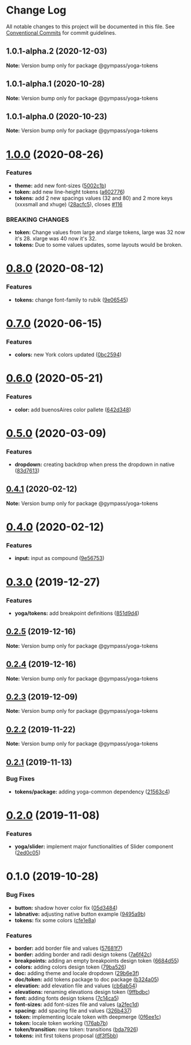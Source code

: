 # Change Log

All notable changes to this project will be documented in this file.
See [Conventional Commits](https://conventionalcommits.org) for commit guidelines.

## 1.0.1-alpha.2 (2020-12-03)

**Note:** Version bump only for package @gympass/yoga-tokens





## 1.0.1-alpha.1 (2020-10-28)

**Note:** Version bump only for package @gympass/yoga-tokens





## 1.0.1-alpha.0 (2020-10-23)

**Note:** Version bump only for package @gympass/yoga-tokens

# [1.0.0](https://github.com/Gympass/yoga/compare/@gympass/yoga-tokens@0.8.0...@gympass/yoga-tokens@1.0.0) (2020-08-26)

### Features

- **theme:** add new font-sizes ([5002c1b](https://github.com/Gympass/yoga/commit/5002c1ba61c27571d1293ff6db3915f6219c44ed))
- **token:** add new line-height tokens ([a602776](https://github.com/Gympass/yoga/commit/a6027762f7abbea09a3cac0cf4ae575ab71c3345))
- **tokens:** add 2 new spacings values (32 and 80) and 2 more keys (xxxsmall and xhuge) ([28acfc5](https://github.com/Gympass/yoga/commit/28acfc5c86c6da6ffb765eada157b849758272bf)), closes [#116](https://github.com/Gympass/yoga/issues/116)

### BREAKING CHANGES

- **token:** Change values from large and xlarge tokens, large was 32 now it's 28. xlarge was 40
  now it's 32.
- **tokens:** Due to some values updates, some layouts would be broken.

# [0.8.0](https://github.com/Gympass/yoga/compare/@gympass/yoga-tokens@0.7.0...@gympass/yoga-tokens@0.8.0) (2020-08-12)

### Features

- **tokens:** change font-family to rubik ([9e06545](https://github.com/Gympass/yoga/commit/9e065450dbbdeec863426693db714edbf1fbb461))

# [0.7.0](https://github.com/Gympass/yoga/compare/@gympass/yoga-tokens@0.6.0...@gympass/yoga-tokens@0.7.0) (2020-06-15)

### Features

- **colors:** new York colors updated ([0bc2594](https://github.com/Gympass/yoga/commit/0bc2594b7d04051c8463bd4af01c86823f12c527))

# [0.6.0](https://github.com/Gympass/yoga/compare/@gympass/yoga-tokens@0.5.0...@gympass/yoga-tokens@0.6.0) (2020-05-21)

### Features

- **color:** add buenosAires color pallete ([642d348](https://github.com/Gympass/yoga/commit/642d348ec7a5b12dd5e6f70c78d6419f3ef0dafd))

# [0.5.0](https://github.com/Gympass/yoga/compare/@gympass/yoga-tokens@0.4.1...@gympass/yoga-tokens@0.5.0) (2020-03-09)

### Features

- **dropdown:** creating backdrop when press the dropdown in native ([83d7613](https://github.com/Gympass/yoga/commit/83d7613d65b39dc5740218f8f0f2d251635ec27e))

## [0.4.1](https://github.com/Gympass/yoga/compare/@gympass/yoga-tokens@0.4.0...@gympass/yoga-tokens@0.4.1) (2020-02-12)

**Note:** Version bump only for package @gympass/yoga-tokens

# [0.4.0](https://github.com/Gympass/yoga/compare/@gympass/yoga-tokens@0.3.0...@gympass/yoga-tokens@0.4.0) (2020-02-12)

### Features

- **input:** input as compound ([9e56753](https://github.com/Gympass/yoga/commit/9e567538253fe6281f70dc9526f686dc41bbeebf))

# [0.3.0](https://github.com/Gympass/yoga/compare/@gympass/yoga-tokens@0.2.5...@gympass/yoga-tokens@0.3.0) (2019-12-27)

### Features

- **yoga/tokens:** add breakpoint definitions ([851d9d4](https://github.com/Gympass/yoga/commit/851d9d43bfe2827eb469ffb0c8b50c693387e1a3))

## [0.2.5](https://github.com/Gympass/yoga/compare/@gympass/yoga-tokens@0.2.4...@gympass/yoga-tokens@0.2.5) (2019-12-16)

**Note:** Version bump only for package @gympass/yoga-tokens

## [0.2.4](https://github.com/Gympass/yoga/compare/@gympass/yoga-tokens@0.2.3...@gympass/yoga-tokens@0.2.4) (2019-12-16)

**Note:** Version bump only for package @gympass/yoga-tokens

## [0.2.3](https://github.com/Gympass/yoga/compare/@gympass/yoga-tokens@0.2.2...@gympass/yoga-tokens@0.2.3) (2019-12-09)

**Note:** Version bump only for package @gympass/yoga-tokens

## [0.2.2](https://github.com/Gympass/yoga/compare/@gympass/yoga-tokens@0.2.1...@gympass/yoga-tokens@0.2.2) (2019-11-22)

**Note:** Version bump only for package @gympass/yoga-tokens

## [0.2.1](https://github.com/Gympass/yoga/compare/@gympass/yoga-tokens@0.2.0...@gympass/yoga-tokens@0.2.1) (2019-11-13)

### Bug Fixes

- **tokens/package:** adding yoga-common dependency ([21563c4](https://github.com/Gympass/yoga/commit/21563c40b3106cc329c50f43f6ff8b0bfd3faf01))

# [0.2.0](https://github.com/Gympass/yoga/compare/@gympass/yoga-tokens@0.1.0...@gympass/yoga-tokens@0.2.0) (2019-11-08)

### Features

- **yoga/slider:** implement major functionalities of Slider component ([2ed0c05](https://github.com/Gympass/yoga/commit/2ed0c0574e256c8c3cf92e9bf598f5735571e2e9))

# 0.1.0 (2019-10-28)

### Bug Fixes

- **button:** shadow hover color fix ([05d3484](https://github.com/Gympass/yoga/commit/05d3484))
- **labnative:** adjusting native button example ([9495a9b](https://github.com/Gympass/yoga/commit/9495a9b))
- **tokens:** fix some colors ([cfe1e8a](https://github.com/Gympass/yoga/commit/cfe1e8a))

### Features

- **border:** add border file and values ([57681f7](https://github.com/Gympass/yoga/commit/57681f7))
- **border:** adding border and radii design tokens ([7a6f42c](https://github.com/Gympass/yoga/commit/7a6f42c))
- **breakpoints:** adding an empty breakpoints design token ([6684d55](https://github.com/Gympass/yoga/commit/6684d55))
- **colors:** adding colors design token ([79ba526](https://github.com/Gympass/yoga/commit/79ba526))
- **doc:** adding theme and locale dropdown ([29b6e3f](https://github.com/Gympass/yoga/commit/29b6e3f))
- **doc/token:** add tokens package to doc package ([b324a05](https://github.com/Gympass/yoga/commit/b324a05))
- **elevation:** add elevation file and values ([cb6ab54](https://github.com/Gympass/yoga/commit/cb6ab54))
- **elevations:** renaming elevations design token ([9ffbdbc](https://github.com/Gympass/yoga/commit/9ffbdbc))
- **font:** adding fonts design tokens ([7c14ca5](https://github.com/Gympass/yoga/commit/7c14ca5))
- **font-sizes:** add font-sizes file and values ([a2fec1d](https://github.com/Gympass/yoga/commit/a2fec1d))
- **spacing:** add spacing file and values ([326b437](https://github.com/Gympass/yoga/commit/326b437))
- **token:** implementing locale token with deepmerge ([0f6ee1c](https://github.com/Gympass/yoga/commit/0f6ee1c))
- **token:** locale token working ([176ab7b](https://github.com/Gympass/yoga/commit/176ab7b))
- **token/transition:** new token: transitions ([bda7926](https://github.com/Gympass/yoga/commit/bda7926))
- **tokens:** init first tokens proposal ([df3f5bb](https://github.com/Gympass/yoga/commit/df3f5bb))
